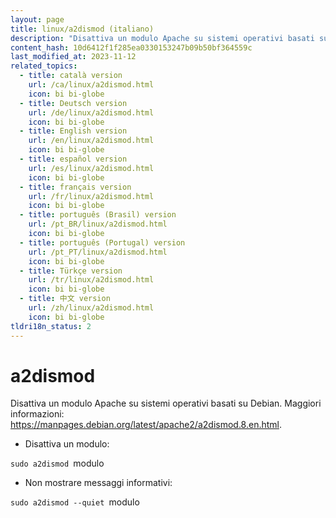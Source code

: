 ```yaml
---
layout: page
title: linux/a2dismod (italiano)
description: "Disattiva un modulo Apache su sistemi operativi basati su Debian."
content_hash: 10d6412f1f285ea0330153247b09b50bf364559c
last_modified_at: 2023-11-12
related_topics:
  - title: català version
    url: /ca/linux/a2dismod.html
    icon: bi bi-globe
  - title: Deutsch version
    url: /de/linux/a2dismod.html
    icon: bi bi-globe
  - title: English version
    url: /en/linux/a2dismod.html
    icon: bi bi-globe
  - title: español version
    url: /es/linux/a2dismod.html
    icon: bi bi-globe
  - title: français version
    url: /fr/linux/a2dismod.html
    icon: bi bi-globe
  - title: português (Brasil) version
    url: /pt_BR/linux/a2dismod.html
    icon: bi bi-globe
  - title: português (Portugal) version
    url: /pt_PT/linux/a2dismod.html
    icon: bi bi-globe
  - title: Türkçe version
    url: /tr/linux/a2dismod.html
    icon: bi bi-globe
  - title: 中文 version
    url: /zh/linux/a2dismod.html
    icon: bi bi-globe
tldri18n_status: 2
---
```

# a2dismod

Disattiva un modulo Apache su sistemi operativi basati su Debian.
Maggiori informazioni: <https://manpages.debian.org/latest/apache2/a2dismod.8.en.html>.

- Disattiva un modulo:

`sudo a2dismod `<span class="tldr-var badge badge-pill bg-dark-lm bg-white-dm text-white-lm text-dark-dm font-weight-bold">modulo</span>

- Non mostrare messaggi informativi:

`sudo a2dismod --quiet `<span class="tldr-var badge badge-pill bg-dark-lm bg-white-dm text-white-lm text-dark-dm font-weight-bold">modulo</span>
